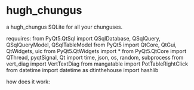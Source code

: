 # hugh_chungus
a hugh_chungus SQLite for all your chunguses.

requuires:
from PyQt5.QtSql import QSqlDatabase, QSqlQuery, QSqlQueryModel, QSqlTableModel
from PyQt5 import QtCore, QtGui, QtWidgets, uic
from PyQt5.QtWidgets import *
from PyQt5.QtCore import QThread, pyqtSignal, Qt
import time, json, os, random, subprocess
from vert_diag import VertTextDiag
from mangatable import PotTableRightClick
from datetime import datetime as dtinthehouse
import hashlib

how does it work:
